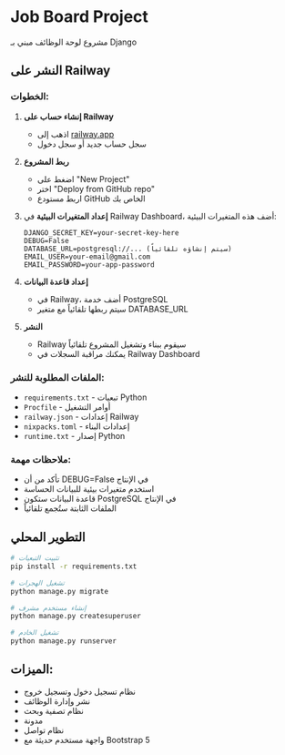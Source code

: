 # Job Board Project

مشروع لوحة الوظائف مبني بـ Django

## النشر على Railway

### الخطوات:

1. **إنشاء حساب على Railway**
   - اذهب إلى [railway.app](https://railway.app)
   - سجل حساب جديد أو سجل دخول

2. **ربط المشروع**
   - اضغط على "New Project"
   - اختر "Deploy from GitHub repo"
   - اربط مستودع GitHub الخاص بك

3. **إعداد المتغيرات البيئية**
   في Railway Dashboard، أضف هذه المتغيرات البيئية:
   ```
   DJANGO_SECRET_KEY=your-secret-key-here
   DEBUG=False
   DATABASE_URL=postgresql://... (سيتم إنشاؤه تلقائياً)
   EMAIL_USER=your-email@gmail.com
   EMAIL_PASSWORD=your-app-password
   ```

4. **إعداد قاعدة البيانات**
   - في Railway، أضف خدمة PostgreSQL
   - سيتم ربطها تلقائياً مع متغير DATABASE_URL

5. **النشر**
   - Railway سيقوم ببناء وتشغيل المشروع تلقائياً
   - يمكنك مراقبة السجلات في Railway Dashboard

### الملفات المطلوبة للنشر:
- `requirements.txt` - تبعيات Python
- `Procfile` - أوامر التشغيل
- `railway.json` - إعدادات Railway
- `nixpacks.toml` - إعدادات البناء
- `runtime.txt` - إصدار Python

### ملاحظات مهمة:
- تأكد من أن DEBUG=False في الإنتاج
- استخدم متغيرات بيئية للبيانات الحساسة
- قاعدة البيانات ستكون PostgreSQL في الإنتاج
- الملفات الثابتة ستُجمع تلقائياً

## التطوير المحلي

```bash
# تثبيت التبعيات
pip install -r requirements.txt

# تشغيل الهجرات
python manage.py migrate

# إنشاء مستخدم مشرف
python manage.py createsuperuser

# تشغيل الخادم
python manage.py runserver
```

## الميزات:
- نظام تسجيل دخول وتسجيل خروج
- نشر وإدارة الوظائف
- نظام تصفية وبحث
- مدونة
- نظام تواصل
- واجهة مستخدم حديثة مع Bootstrap 5 